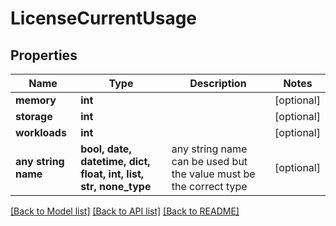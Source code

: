 # LicenseCurrentUsage


## Properties
Name | Type | Description | Notes
------------ | ------------- | ------------- | -------------
**memory** | **int** |  | [optional] 
**storage** | **int** |  | [optional] 
**workloads** | **int** |  | [optional] 
**any string name** | **bool, date, datetime, dict, float, int, list, str, none_type** | any string name can be used but the value must be the correct type | [optional]

[[Back to Model list]](../README.md#documentation-for-models) [[Back to API list]](../README.md#documentation-for-api-endpoints) [[Back to README]](../README.md)


